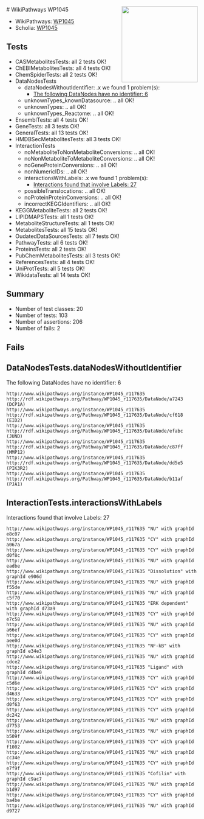 <img style="float: right; width: 200px" src="https://upload.wikimedia.org/wikipedia/commons/thumb/8/83/Wplogo_with_text_500.png/640px-Wplogo_with_text_500.png" />
# WikiPathways WP1045

* WikiPathways: [WP1045](https://new.wikipathways.org/pathways/WP1045)
* Scholia: [WP1045](https://scholia.toolforge.org/wikipathways/WP1045)
## Tests
* CASMetabolitesTests: all 2 tests OK!
* ChEBIMetabolitesTests: all 4 tests OK!
* ChemSpiderTests: all 2 tests OK!
* DataNodesTests
    * dataNodesWithoutIdentifier: .x we found 1 problem(s):
        * [The following DataNodes have no identifier: 6](#d2d32fa5)
    * unknownTypes_knownDatasource: .. all OK!
    * unknownTypes: .. all OK!
    * unknownTypes_Reactome: .. all OK!
* EnsemblTests: all 4 tests OK!
* GeneTests: all 3 tests OK!
* GeneralTests: all 13 tests OK!
* HMDBSecMetabolitesTests: all 3 tests OK!
* InteractionTests
    * noMetaboliteToNonMetaboliteConversions: .. all OK!
    * noNonMetaboliteToMetaboliteConversions: .. all OK!
    * noGeneProteinConversions: .. all OK!
    * nonNumericIDs: .. all OK!
    * interactionsWithLabels: .x we found 1 problem(s):
        * [Interactions found that involve Labels: 27](#fe97a8de)
    * possibleTranslocations: .. all OK!
    * noProteinProteinConversions: .. all OK!
    * incorrectKEGGIdentifiers: .. all OK!
* KEGGMetaboliteTests: all 2 tests OK!
* LIPIDMAPSTests: all 1 tests OK!
* MetaboliteStructureTests: all 1 tests OK!
* MetabolitesTests: all 15 tests OK!
* OudatedDataSourcesTests: all 7 tests OK!
* PathwayTests: all 6 tests OK!
* ProteinsTests: all 2 tests OK!
* PubChemMetabolitesTests: all 3 tests OK!
* ReferencesTests: all 4 tests OK!
* UniProtTests: all 5 tests OK!
* WikidataTests: all 14 tests OK!


## Summary

* Number of test classes: 20
* Number of tests: 103
* Number of assertions: 206
* Number of fails: 2

## Fails

<a name="d2d32fa5" />

## DataNodesTests.dataNodesWithoutIdentifier

The following DataNodes have no identifier: 6
```
http://www.wikipathways.org/instance/WP1045_r117635 http://rdf.wikipathways.org/Pathway/WP1045_r117635/DataNode/a7243 (DCP1A)
http://www.wikipathways.org/instance/WP1045_r117635 http://rdf.wikipathways.org/Pathway/WP1045_r117635/DataNode/cf618 (EID2)
http://www.wikipathways.org/instance/WP1045_r117635 http://rdf.wikipathways.org/Pathway/WP1045_r117635/DataNode/efabc (JUND)
http://www.wikipathways.org/instance/WP1045_r117635 http://rdf.wikipathways.org/Pathway/WP1045_r117635/DataNode/c87ff (MMP12)
http://www.wikipathways.org/instance/WP1045_r117635 http://rdf.wikipathways.org/Pathway/WP1045_r117635/DataNode/dd5e5 (PIK3R2)
http://www.wikipathways.org/instance/WP1045_r117635 http://rdf.wikipathways.org/Pathway/WP1045_r117635/DataNode/b11af (PJA1)
```

<a name="fe97a8de" />

## InteractionTests.interactionsWithLabels

Interactions found that involve Labels: 27
```
http://www.wikipathways.org/instance/WP1045_r117635 "NU" with graphId e8c07
http://www.wikipathways.org/instance/WP1045_r117635 "CY" with graphId a067a
http://www.wikipathways.org/instance/WP1045_r117635 "CY" with graphId d0f8c
http://www.wikipathways.org/instance/WP1045_r117635 "NU" with graphId eadbe
http://www.wikipathways.org/instance/WP1045_r117635 "Dissolution" with graphId e906d
http://www.wikipathways.org/instance/WP1045_r117635 "NU" with graphId f55de
http://www.wikipathways.org/instance/WP1045_r117635 "NU" with graphId c5f70
http://www.wikipathways.org/instance/WP1045_r117635 "ERK dependent" with graphId d73a9
http://www.wikipathways.org/instance/WP1045_r117635 "CY" with graphId e7c58
http://www.wikipathways.org/instance/WP1045_r117635 "NU" with graphId a66ef
http://www.wikipathways.org/instance/WP1045_r117635 "CY" with graphId aee0d
http://www.wikipathways.org/instance/WP1045_r117635 "NF-kB" with graphId e34e3
http://www.wikipathways.org/instance/WP1045_r117635 "NU" with graphId cdce2
http://www.wikipathways.org/instance/WP1045_r117635 "Ligand" with graphId d4be0
http://www.wikipathways.org/instance/WP1045_r117635 "CY" with graphId c5d6e
http://www.wikipathways.org/instance/WP1045_r117635 "CY" with graphId d4633
http://www.wikipathways.org/instance/WP1045_r117635 "CY" with graphId d0f63
http://www.wikipathways.org/instance/WP1045_r117635 "CY" with graphId dc242
http://www.wikipathways.org/instance/WP1045_r117635 "NU" with graphId d7753
http://www.wikipathways.org/instance/WP1045_r117635 "NU" with graphId b509f
http://www.wikipathways.org/instance/WP1045_r117635 "CY" with graphId f1002
http://www.wikipathways.org/instance/WP1045_r117635 "NU" with graphId cc34e
http://www.wikipathways.org/instance/WP1045_r117635 "CY" with graphId e7f9f
http://www.wikipathways.org/instance/WP1045_r117635 "Cofilin" with graphId c9ac7
http://www.wikipathways.org/instance/WP1045_r117635 "NU" with graphId b1d97
http://www.wikipathways.org/instance/WP1045_r117635 "CY" with graphId ba4be
http://www.wikipathways.org/instance/WP1045_r117635 "NU" with graphId d9727
```

